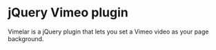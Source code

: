 # jQuery Vimeo plugin
Vimelar is a jQuery plugin that lets you set a Vimeo video as your page background.